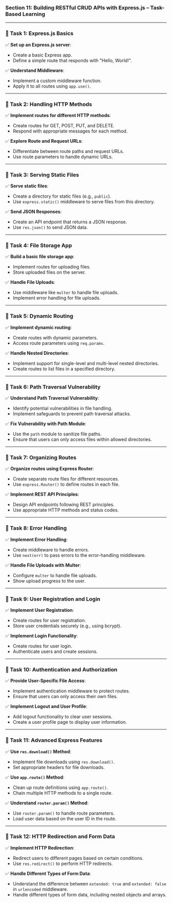 ### **Section 11: Building RESTful CRUD APIs with Express.js – Task-Based Learning**

---

### **🔹 Task 1: Express.js Basics**

✅ **Set up an Express.js server**:
- Create a basic Express app.
- Define a simple route that responds with "Hello, World!".

✅ **Understand Middleware**:
- Implement a custom middleware function.
- Apply it to all routes using `app.use()`.

---

### **🔹 Task 2: Handling HTTP Methods**

✅ **Implement routes for different HTTP methods**:
- Create routes for GET, POST, PUT, and DELETE.
- Respond with appropriate messages for each method.

✅ **Explore Route and Request URLs**:
- Differentiate between route paths and request URLs.
- Use route parameters to handle dynamic URLs.

---

### **🔹 Task 3: Serving Static Files**

✅ **Serve static files**:
- Create a directory for static files (e.g., `public`).
- Use `express.static()` middleware to serve files from this directory.

✅ **Send JSON Responses**:
- Create an API endpoint that returns a JSON response.
- Use `res.json()` to send JSON data.

---

### **🔹 Task 4: File Storage App**

✅ **Build a basic file storage app**:
- Implement routes for uploading files.
- Store uploaded files on the server.

✅ **Handle File Uploads**:
- Use middleware like `multer` to handle file uploads.
- Implement error handling for file uploads.

---

### **🔹 Task 5: Dynamic Routing**

✅ **Implement dynamic routing**:
- Create routes with dynamic parameters.
- Access route parameters using `req.params`.

✅ **Handle Nested Directories**:
- Implement support for single-level and multi-level nested directories.
- Create routes to list files in a specified directory.

---

### **🔹 Task 6: Path Traversal Vulnerability**

✅ **Understand Path Traversal Vulnerability**:
- Identify potential vulnerabilities in file handling.
- Implement safeguards to prevent path traversal attacks.

✅ **Fix Vulnerability with Path Module**:
- Use the `path` module to sanitize file paths.
- Ensure that users can only access files within allowed directories.

---

### **🔹 Task 7: Organizing Routes**

✅ **Organize routes using Express Router**:
- Create separate route files for different resources.
- Use `express.Router()` to define routes in each file.

✅ **Implement REST API Principles**:
- Design API endpoints following REST principles.
- Use appropriate HTTP methods and status codes.

---

### **🔹 Task 8: Error Handling**

✅ **Implement Error Handling**:
- Create middleware to handle errors.
- Use `next(err)` to pass errors to the error-handling middleware.

✅ **Handle File Uploads with Multer**:
- Configure `multer` to handle file uploads.
- Show upload progress to the user.

---

### **🔹 Task 9: User Registration and Login**

✅ **Implement User Registration**:
- Create routes for user registration.
- Store user credentials securely (e.g., using bcrypt).

✅ **Implement Login Functionality**:
- Create routes for user login.
- Authenticate users and create sessions.

---

### **🔹 Task 10: Authentication and Authorization**

✅ **Provide User-Specific File Access**:
- Implement authentication middleware to protect routes.
- Ensure that users can only access their own files.

✅ **Implement Logout and User Profile**:
- Add logout functionality to clear user sessions.
- Create a user profile page to display user information.

---

### **🔹 Task 11: Advanced Express Features**

✅ **Use `res.download()` Method**:
- Implement file downloads using `res.download()`.
- Set appropriate headers for file downloads.

✅ **Use `app.route()` Method**:
- Clean up route definitions using `app.route()`.
- Chain multiple HTTP methods to a single route.

✅ **Understand `router.param()` Method**:
- Use `router.param()` to handle route parameters.
- Load user data based on the user ID in the route.

---

### **🔹 Task 12: HTTP Redirection and Form Data**

✅ **Implement HTTP Redirection**:
- Redirect users to different pages based on certain conditions.
- Use `res.redirect()` to perform HTTP redirects.

✅ **Handle Different Types of Form Data**:
- Understand the difference between `extended: true` and `extended: false` in `urlencoded` middleware.
- Handle different types of form data, including nested objects and arrays.